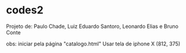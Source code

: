 # codes2

Projeto de: Paulo Chade, Luiz Eduardo Santoro, Leonardo Elias e Bruno Conte



obs:
iniciar pela página "catalogo.html"
Usar tela de iphone X (812, 375)
